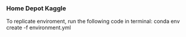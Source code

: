 ### Home Depot Kaggle

To replicate enviroment, run the following code in terminal: conda env create -f environment.yml